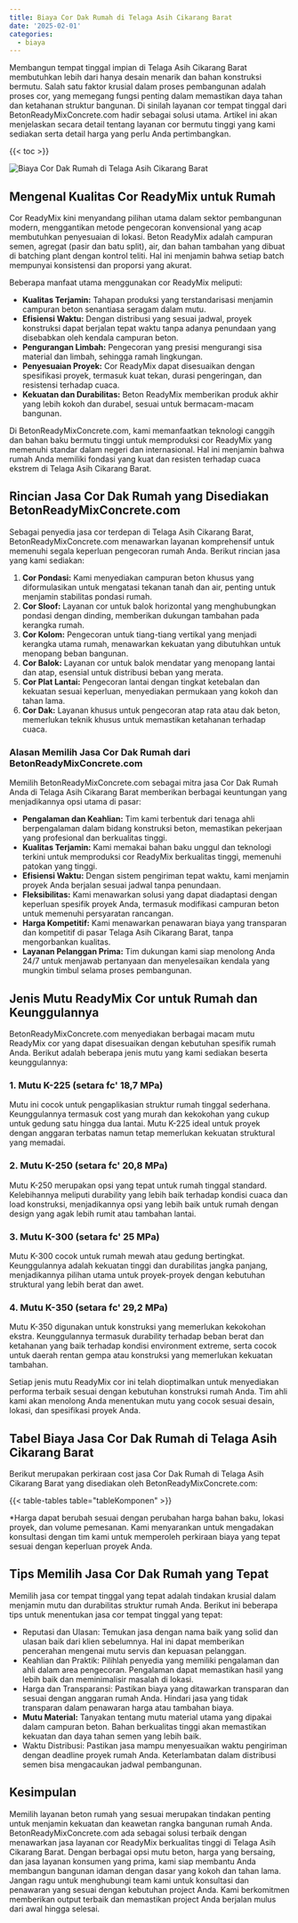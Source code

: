 ```yaml
---
title: Biaya Cor Dak Rumah di Telaga Asih Cikarang Barat
date: '2025-02-01'
categories:
  - biaya
---
```


Membangun tempat tinggal impian di Telaga Asih Cikarang Barat membutuhkan lebih dari hanya desain menarik dan bahan konstruksi bermutu. Salah satu faktor krusial dalam proses pembangunan adalah proses cor, yang memegang fungsi penting dalam memastikan daya tahan dan ketahanan struktur bangunan. Di sinilah layanan cor tempat tinggal dari BetonReadyMixConcrete.com hadir sebagai solusi utama. Artikel ini akan menjelaskan secara detail tentang layanan cor bermutu tinggi yang kami sediakan serta detail harga yang perlu Anda pertimbangkan.

{{< toc >}}

![Biaya Cor Dak Rumah di Telaga Asih Cikarang Barat](https://betoncor8.github.io/cor/harga-beton-readymix-concrete%20(35).png)

## Mengenal Kualitas Cor ReadyMix untuk Rumah

Cor ReadyMix kini menyandang pilihan utama dalam sektor pembangunan modern, menggantikan metode pengecoran konvensional yang acap membutuhkan penyesuaian di lokasi. Beton ReadyMix adalah campuran semen, agregat (pasir dan batu split), air, dan bahan tambahan yang dibuat di batching plant dengan kontrol teliti. Hal ini menjamin bahwa setiap batch mempunyai konsistensi dan proporsi yang akurat.

Beberapa manfaat utama menggunakan cor ReadyMix meliputi:

- **Kualitas Terjamin:** Tahapan produksi yang terstandarisasi menjamin campuran beton senantiasa seragam dalam mutu.
- **Efisiensi Waktu:** Dengan distribusi yang sesuai jadwal, proyek konstruksi dapat berjalan tepat waktu tanpa adanya penundaan yang disebabkan oleh kendala campuran beton.
- **Pengurangan Limbah:** Pengecoran yang presisi mengurangi sisa material dan limbah, sehingga ramah lingkungan.
- **Penyesuaian Proyek:** Cor ReadyMix dapat disesuaikan dengan spesifikasi proyek, termasuk kuat tekan, durasi pengeringan, dan resistensi terhadap cuaca.
- **Kekuatan dan Durabilitas:** Beton ReadyMix memberikan produk akhir yang lebih kokoh dan durabel, sesuai untuk bermacam-macam bangunan.

Di BetonReadyMixConcrete.com, kami memanfaatkan teknologi canggih dan bahan baku bermutu tinggi untuk memproduksi cor ReadyMix yang memenuhi standar dalam negeri dan internasional. Hal ini menjamin bahwa rumah Anda memiliki fondasi yang kuat dan resisten terhadap cuaca ekstrem di Telaga Asih Cikarang Barat.

## Rincian Jasa Cor Dak Rumah yang Disediakan BetonReadyMixConcrete.com

Sebagai penyedia jasa cor terdepan di Telaga Asih Cikarang Barat, BetonReadyMixConcrete.com menawarkan layanan komprehensif untuk memenuhi segala keperluan pengecoran rumah Anda. Berikut rincian jasa yang kami sediakan:

1. **Cor Pondasi:** Kami menyediakan campuran beton khusus yang diformulasikan untuk mengatasi tekanan tanah dan air, penting untuk menjamin stabilitas pondasi rumah.
2. **Cor Sloof:** Layanan cor untuk balok horizontal yang menghubungkan pondasi dengan dinding, memberikan dukungan tambahan pada kerangka rumah.
3. **Cor Kolom:** Pengecoran untuk tiang-tiang vertikal yang menjadi kerangka utama rumah, menawarkan kekuatan yang dibutuhkan untuk menopang beban bangunan.
4. **Cor Balok:** Layanan cor untuk balok mendatar yang menopang lantai dan atap, esensial untuk distribusi beban yang merata.
5. **Cor Plat Lantai:** Pengecoran lantai dengan tingkat ketebalan dan kekuatan sesuai keperluan, menyediakan permukaan yang kokoh dan tahan lama.
6. **Cor Dak:** Layanan khusus untuk pengecoran atap rata atau dak beton, memerlukan teknik khusus untuk memastikan ketahanan terhadap cuaca.

### Alasan Memilih Jasa Cor Dak Rumah dari BetonReadyMixConcrete.com

Memilih BetonReadyMixConcrete.com sebagai mitra jasa Cor Dak Rumah Anda di Telaga Asih Cikarang Barat memberikan berbagai keuntungan yang menjadikannya opsi utama di pasar:

- **Pengalaman dan Keahlian:** Tim kami terbentuk dari tenaga ahli berpengalaman dalam bidang konstruksi beton, memastikan pekerjaan yang profesional dan berkualitas tinggi.
- **Kualitas Terjamin:** Kami memakai bahan baku unggul dan teknologi terkini untuk memproduksi cor ReadyMix berkualitas tinggi, memenuhi patokan yang tinggi.
- **Efisiensi Waktu:** Dengan sistem pengiriman tepat waktu, kami menjamin proyek Anda berjalan sesuai jadwal tanpa penundaan.
- **Fleksibilitas:** Kami menawarkan solusi yang dapat diadaptasi dengan keperluan spesifik proyek Anda, termasuk modifikasi campuran beton untuk memenuhi persyaratan rancangan.
- **Harga Kompetitif:** Kami menawarkan penawaran biaya yang transparan dan kompetitif di pasar Telaga Asih Cikarang Barat, tanpa mengorbankan kualitas.
- **Layanan Pelanggan Prima:** Tim dukungan kami siap menolong Anda 24/7 untuk menjawab pertanyaan dan menyelesaikan kendala yang mungkin timbul selama proses pembangunan.

## Jenis Mutu ReadyMix Cor untuk Rumah dan Keunggulannya

BetonReadyMixConcrete.com menyediakan berbagai macam mutu ReadyMix cor yang dapat disesuaikan dengan kebutuhan spesifik rumah Anda. Berikut adalah beberapa jenis mutu yang kami sediakan beserta keunggulannya:

### 1\. Mutu K-225 (setara fc' 18,7 MPa)

Mutu ini cocok untuk pengaplikasian struktur rumah tinggal sederhana. Keunggulannya termasuk cost yang murah dan kekokohan yang cukup untuk gedung satu hingga dua lantai. Mutu K-225 ideal untuk proyek dengan anggaran terbatas namun tetap memerlukan kekuatan struktural yang memadai.

### 2\. Mutu K-250 (setara fc' 20,8 MPa)

Mutu K-250 merupakan opsi yang tepat untuk rumah tinggal standard. Kelebihannya meliputi durability yang lebih baik terhadap kondisi cuaca dan load konstruksi, menjadikannya opsi yang lebih baik untuk rumah dengan design yang agak lebih rumit atau tambahan lantai.

### 3\. Mutu K-300 (setara fc' 25 MPa)

Mutu K-300 cocok untuk rumah mewah atau gedung bertingkat. Keunggulannya adalah kekuatan tinggi dan durabilitas jangka panjang, menjadikannya pilihan utama untuk proyek-proyek dengan kebutuhan struktural yang lebih berat dan awet.

### 4\. Mutu K-350 (setara fc' 29,2 MPa)

Mutu K-350 digunakan untuk konstruksi yang memerlukan kekokohan ekstra. Keunggulannya termasuk durability terhadap beban berat dan ketahanan yang baik terhadap kondisi environment extreme, serta cocok untuk daerah rentan gempa atau konstruksi yang memerlukan kekuatan tambahan.

Setiap jenis mutu ReadyMix cor ini telah dioptimalkan untuk menyediakan performa terbaik sesuai dengan kebutuhan konstruksi rumah Anda. Tim ahli kami akan menolong Anda menentukan mutu yang cocok sesuai desain, lokasi, dan spesifikasi proyek Anda.

## Tabel Biaya Jasa Cor Dak Rumah di Telaga Asih Cikarang Barat

Berikut merupakan perkiraan cost jasa Cor Dak Rumah di Telaga Asih Cikarang Barat yang disediakan oleh BetonReadyMixConcrete.com:

{{< table-tables table="tableKomponen" >}}

\*Harga dapat berubah sesuai dengan perubahan harga bahan baku, lokasi proyek, dan volume pemesanan. Kami menyarankan untuk mengadakan konsultasi dengan tim kami untuk memperoleh perkiraan biaya yang tepat sesuai dengan keperluan proyek Anda.

## Tips Memilih Jasa Cor Dak Rumah yang Tepat

Memilih jasa cor tempat tinggal yang tepat adalah tindakan krusial dalam menjamin mutu dan durabilitas struktur rumah Anda. Berikut ini beberapa tips untuk menentukan jasa cor tempat tinggal yang tepat:

- Reputasi dan Ulasan: Temukan jasa dengan nama baik yang solid dan ulasan baik dari klien sebelumnya. Hal ini dapat memberikan pencerahan mengenai mutu servis dan kepuasan pelanggan.
- Keahlian dan Praktik: Pilihlah penyedia yang memiliki pengalaman dan ahli dalam area pengecoran. Pengalaman dapat memastikan hasil yang lebih baik dan meminimalisir masalah di lokasi.
- Harga dan Transparansi: Pastikan biaya yang ditawarkan transparan dan sesuai dengan anggaran rumah Anda. Hindari jasa yang tidak transparan dalam penawaran harga atau tambahan biaya.
- **Mutu Material:** Tanyakan tentang mutu material utama yang dipakai dalam campuran beton. Bahan berkualitas tinggi akan memastikan kekuatan dan daya tahan semen yang lebih baik.
- Waktu Distribusi: Pastikan jasa mampu menyesuaikan waktu pengiriman dengan deadline proyek rumah Anda. Keterlambatan dalam distribusi semen bisa mengacaukan jadwal pembangunan.

## Kesimpulan

Memilih layanan beton rumah yang sesuai merupakan tindakan penting untuk menjamin kekuatan dan keawetan rangka bangunan rumah Anda. BetonReadyMixConcrete.com ada sebagai solusi terbaik dengan menawarkan jasa layanan cor ReadyMix berkualitas tinggi di Telaga Asih Cikarang Barat. Dengan berbagai opsi mutu beton, harga yang bersaing, dan jasa layanan konsumen yang prima, kami siap membantu Anda membangun bangunan idaman dengan dasar yang kokoh dan tahan lama. Jangan ragu untuk menghubungi team kami untuk konsultasi dan penawaran yang sesuai dengan kebutuhan project Anda. Kami berkomitmen memberikan output terbaik dan memastikan project Anda berjalan mulus dari awal hingga selesai.
